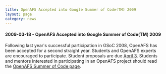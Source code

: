 ```yaml
---
title: OpenAFS Accepted into Google Summer of Code(TM) 2009
layout: page
category: news
---
```


#### 2009-03-18 - OpenAFS Accepted into Google Summer of Code(TM) 2009

Following last year's successful participation in GSoC 2008, OpenAFS has
been accepted for a second straight year. Students and OpenAFS experts
are encouraged to participate. Student proposals are due
[April 3](http://socghop.appspot.com/document/show/program/google/gsoc2009/timeline).
Students and mentors interested in participating in an OpenAFS project
should read the [OpenAFS Summer of Code page](gsoc.html).

